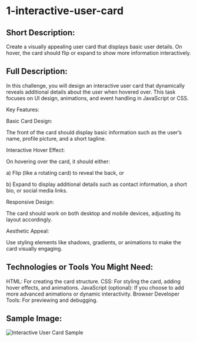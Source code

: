 # 1-interactive-user-card


## Short Description:

Create a visually appealing user card that displays basic user details. On hover, the card should flip or expand to show more information interactively.


## Full Description:

In this challenge, you will design an interactive user card that dynamically reveals additional details about the user when hovered over. This task focuses on UI design, animations, and event handling in JavaScript or CSS.

Key Features:

Basic Card Design:

The front of the card should display basic information such as the user’s name, profile picture, and a short tagline.

Interactive Hover Effect:

On hovering over the card, it should either:

a) Flip (like a rotating card) to reveal the back, or

b) Expand to display additional details such as contact information, a short bio, or social media links.

Responsive Design:

The card should work on both desktop and mobile devices, adjusting its layout accordingly.

Aesthetic Appeal:

Use styling elements like shadows, gradients, or animations to make the card visually engaging.


## Technologies or Tools You Might Need:

HTML: For creating the card structure.
CSS: For styling the card, adding hover effects, and animations.
JavaScript (optional): If you choose to add more advanced animations or dynamic interactivity.
Browser Developer Tools: For previewing and debugging.

## Sample Image:
![Interactive User Card Sample](https://amirdehi.ir/wp-content/uploads/2024/12/interactive-user-card.jpg)
